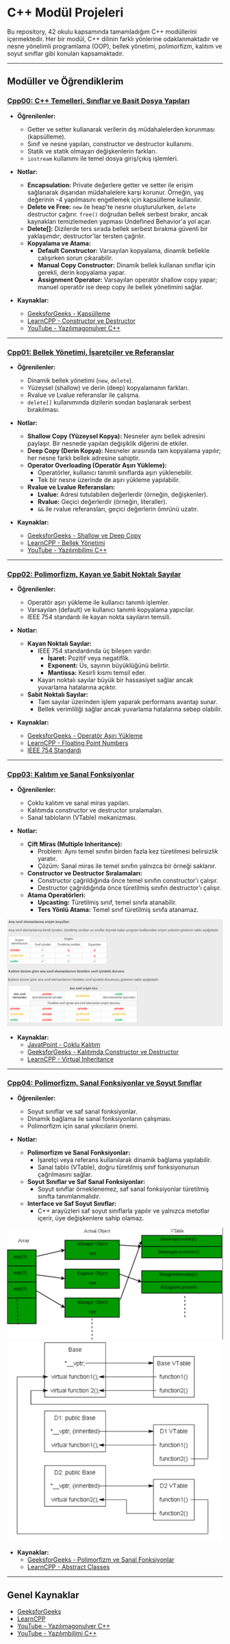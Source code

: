 # **C++ Modül Projeleri**

Bu repository, 42 okulu kapsamında tamamladığım C++ modüllerini içermektedir. Her bir modül, C++ dilinin farklı yönlerine odaklanmaktadır ve nesne yönelimli programlama (OOP), bellek yönetimi, polimorfizm, kalıtım ve soyut sınıflar gibi konuları kapsamaktadır.

---

## **Modüller ve Öğrendiklerim**

### [**Cpp00: C++ Temelleri, Sınıflar ve Basit Dosya Yapıları**](https://github.com/menasy/CPP_Module/tree/main/Cpp00)
- **Öğrenilenler:**
  - Getter ve setter kullanarak verilerin dış müdahalelerden korunması (kapsülleme).
  - Sınıf ve nesne yapıları, constructor ve destructor kullanımı.
  - Statik ve statik olmayan değişkenlerin farkları.
  - `iostream` kullanımı ile temel dosya giriş/çıkış işlemleri.

- **Notlar:**
  - **Encapsulation:** Private değerlere getter ve setter ile erişim sağlanarak dışarıdan müdahalelere karşı korunur. Örneğin, yaş değerinin -4 yapılmasını engellemek için kapsülleme kullanılır.
  - **Delete ve Free:** `new` ile heap'te nesne oluşturulurken, `delete` destructor çağırır. `free()` doğrudan bellek serbest bırakır, ancak kaynakları temizlemeden yapması Undefined Behavior'a yol açar.
  - **Delete[]:** Dizilerde ters sırada bellek serbest bırakma güvenli bir yaklaşımdır; destructor'lar tersten çağrılır.
  - **Kopyalama ve Atama:**
    - **Default Constructor:** Varsayılan kopyalama, dinamik bellekle çalışırken sorun çıkarabilir.
    - **Manual Copy Constructor:** Dinamik bellek kullanan sınıflar için gerekli, derin kopyalama yapar.
    - **Assignment Operator:** Varsayılan operatör shallow copy yapar; manuel operatör ise deep copy ile bellek yönetimini sağlar.

- **Kaynaklar:**
  - [GeeksforGeeks - Kapsülleme](https://www.geeksforgeeks.org/encapsulation-in-c/)
  - [LearnCPP - Constructor ve Destructor](https://www.learncpp.com/cpp-tutorial/introduction-to-classes-and-objects/)
  - [YouTube - Yazılımagonulver C++](https://youtube.com/playlist?list=PLfs1gAT4S8yInGkovwucGKCjcxP-Odf7Q)

---

### [**Cpp01: Bellek Yönetimi, İşaretçiler ve Referanslar**](https://github.com/menasy/CPP_Module/tree/main/Cpp01)
- **Öğrenilenler:**
  - Dinamik bellek yönetimi (`new`, `delete`).
  - Yüzeysel (shallow) ve derin (deep) kopyalamanın farkları.
  - Rvalue ve Lvalue referanslar ile çalışma.
  - `delete[]` kullanımında dizilerin sondan başlanarak serbest bırakılması.

- **Notlar:**
  - **Shallow Copy (Yüzeysel Kopya):** Nesneler aynı bellek adresini paylaşır. Bir nesnede yapılan değişiklik diğerini de etkiler.
  - **Deep Copy (Derin Kopya):** Nesneler arasında tam kopyalama yapılır; her nesne farklı bellek adresine sahiptir.
  - **Operator Overloading (Operatör Aşırı Yükleme):**
    - Operatörler, kullanıcı tanımlı sınıflarda aşırı yüklenebilir.
    - Tek bir nesne üzerinde de aşırı yükleme yapılabilir.
  - **Rvalue ve Lvalue Referansları:**
    - **Lvalue:** Adresi tutulabilen değerlerdir (örneğin, değişkenler).
    - **Rvalue:** Geçici değerlerdir (örneğin, literaller).
    - `&&` ile rvalue referansları, geçici değerlerin ömrünü uzatır.

- **Kaynaklar:**
  - [GeeksforGeeks - Shallow ve Deep Copy](https://www.geeksforgeeks.org/shallow-copy-and-deep-copy-in-c/)
  - [LearnCPP - Bellek Yönetimi](https://www.learncpp.com/cpp-tutorial/dynamic-memory-allocation-with-new-and-delete/)
  - [YouTube - Yazılımbilimi C++](https://youtube.com/playlist?list=PLfs1gAT4S8yInGkovwucGKCjcxP-Odf7Q)

---

### [**Cpp02: Polimorfizm, Kayan ve Sabit Noktalı Sayılar**](https://github.com/menasy/CPP_Module/tree/main/Cpp02)
- **Öğrenilenler:**
  - Operatör aşırı yükleme ile kullanıcı tanımlı işlemler.
  - Varsayılan (default) ve kullanıcı tanımlı kopyalama yapıcılar.
  - IEEE 754 standardı ile kayan nokta sayıların temsili.

- **Notlar:**
  - **Kayan Noktalı Sayılar:**
    - IEEE 754 standardında üç bileşen vardır:
      - **İşaret:** Pozitif veya negatiflik.
      - **Exponent:** Üs, sayının büyüklüğünü belirtir.
      - **Mantissa:** Kesirli kısmı temsil eder.
    - Kayan noktalı sayılar büyük bir hassasiyet sağlar ancak yuvarlama hatalarına açıktır.
  - **Sabit Noktalı Sayılar:**
    - Tam sayılar üzerinden işlem yaparak performans avantajı sunar.
    - Bellek verimliliği sağlar ancak yuvarlama hatalarına sebep olabilir.

- **Kaynaklar:**
  - [GeeksforGeeks - Operatör Aşırı Yükleme](https://www.geeksforgeeks.org/operator-overloading-cpp/)
  - [LearnCPP - Floating Point Numbers](https://www.learncpp.com/cpp-tutorial/floating-point-numbers/)
  - [IEEE 754 Standardı](https://www.geeksforgeeks.org/ieee-standard-754-floating-point-numbers/)

---

### [**Cpp03: Kalıtım ve Sanal Fonksiyonlar**](https://github.com/menasy/CPP_Module/tree/main/Cpp03)
- **Öğrenilenler:**
  - Çoklu kalıtım ve sanal miras yapıları.
  - Kalıtımda constructor ve destructor sıralamaları.
  - Sanal tabloların (VTable) mekanizması.

- **Notlar:**
  - **Çift Miras (Multiple Inheritance):**
    - Problem: Aynı temel sınıfın birden fazla kez türetilmesi belirsizlik yaratır.
    - Çözüm: Sanal miras ile temel sınıfın yalnızca bir örneği saklanır.
  - **Constructor ve Destructor Sıralamaları:**
    - Constructor çağrıldığında önce temel sınıfın constructor’ı çalışır.
    - Destructor çağrıldığında önce türetilmiş sınıfın destructor’ı çalışır.
  - **Atama Operatörleri:**
    - **Upcasting:** Türetilmiş sınıf, temel sınıfa atanabilir.
    - **Ters Yönlü Atama:** Temel sınıf türetilmiş sınıfa atanamaz.

![Inheritance Access](https://github.com/menasy/Project_icons/blob/main/Cpp_ModuleImages/InheritanceAccess.png)

- **Kaynaklar:**
  - [JavatPoint - Çoklu Kalıtım](https://www.javatpoint.com/cpp-inheritance)
  - [GeeksforGeeks - Kalıtımda Constructor ve Destructor](https://www.geeksforgeeks.org/order-constructor-destructor-call-c/)
  - [LearnCPP - Virtual Inheritance](https://www.learncpp.com/cpp-tutorial/virtual-base-classes/)

---

### [**Cpp04: Polimorfizm, Sanal Fonksiyonlar ve Soyut Sınıflar**](https://github.com/menasy/CPP_Module/tree/main/Cpp04)
- **Öğrenilenler:**
  - Soyut sınıflar ve saf sanal fonksiyonlar.
  - Dinamik bağlama ile sanal fonksiyonların çalışması.
  - Polimorfizm için sanal yıkıcıların önemi.

- **Notlar:**
  - **Polimorfizm ve Sanal Fonksiyonlar:**
    - İşaretçi veya referans kullanılarak dinamik bağlama yapılabilir.
    - Sanal tablo (VTable), doğru türetilmiş sınıf fonksiyonunun çağrılmasını sağlar.
  - **Soyut Sınıflar ve Saf Sanal Fonksiyonlar:**
    - Soyut sınıflar örneklenemez, saf sanal fonksiyonlar türetilmiş sınıfta tanımlanmalıdır.
  - **Interface ve Saf Soyut Sınıflar:**
    - C++ arayüzleri saf soyut sınıflarla yapılır ve yalnızca metotlar içerir, üye değişkenlere sahip olamaz.

![Virtual Table](https://github.com/menasy/Project_icons/blob/main/Cpp_ModuleImages/VirtualTable.png)
![Virtual Table 2](https://github.com/menasy/Project_icons/blob/main/Cpp_ModuleImages/VirtualTable2.png)

- **Kaynaklar:**
  - [GeeksforGeeks - Polimorfizm ve Sanal Fonksiyonlar](https://www.geeksforgeeks.org/cpp-polymorphism/)
  - [LearnCPP - Abstract Classes](https://www.learncpp.com/cpp-tutorial/pure-virtual-functions-abstract-base-classes-and-interface-classes/)

---

## **Genel Kaynaklar**
- [GeeksforGeeks](https://www.geeksforgeeks.org)
- [LearnCPP](https://www.learncpp.com)
- [YouTube - Yazılımagonulver C++](https://youtube.com/playlist?list=PLfs1gAT4S8yInGkovwucGKCjcxP-Odf7Q)
- [YouTube - Yazılımbilimi C++](https://youtube.com/playlist?list=PLfs1gAT4S8yInGkovwucGKCjcxP-Odf7Q)

